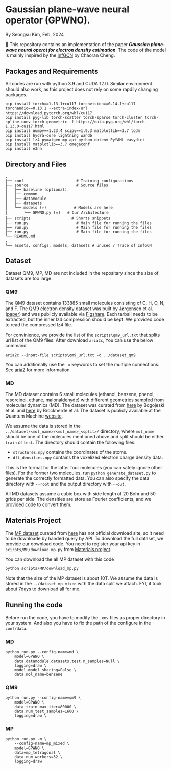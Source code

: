 # Gaussian plane-wave neural operator (GPWNO).
By Seongsu Kim, Feb, 2024

🌟 This repository contains an implementation of the paper ***Gaussian plane-wave neural operot for electron density estimation***. The code of the model is mainly inspired by the [InfGCN](https://github.com/ccr-cheng/infgcn-pytorch) by Chaoran Cheng.

## Packages and Requirements
All codes are run with python 3.9 and CUDA 12.0. Similar environment should also work, as this project does not rely on some rapdily changing packages.

```
pip install torch==1.13.1+cu117 torchvision==0.14.1+cu117 torchaudio==0.13.1 --extra-index-url https://download.pytorch.org/whl/cu117
pip install pyg-lib torch-scatter torch-sparse torch-cluster torch-spline-conv torch-geometric -f https://data.pyg.org/whl/torch-1.13.0+cu117.html
pip install numpy==1.23.4 scipy==1.9.3 matplotlib==3.7 tqdm
pip install hydra-core lightning wandb
pip install lz4 pymatgen mp-api python-dotenv PyYAML easydict
pip install matplotlib==3.7 omegaconf
pip install e3nn
```

## Directory and Files
```
.
├── conf                       # Training configurations
├── source                     # Source files 
│   ├── baseline (optional)             
│   ├── common                 
│   ├── datamodule             
│   ├── datasets               
│   └── models (✈)            # Models are here
│       └── GPWNO.py (⭐)   # Our Architecture
├── scripts                  # Shorts snippets
├── run.py                     # Main file for running the files
├── run.py                     # Main file for running the files
├── run.py                     # Main file for running the files
└── README.md
.
└── assets, configs, models, datasets # unused / Trace of InfGCN

```



## Dataset

Dataset QM9, MP, MD are not included in the repositary since the size of datasets are too large.

### QM9

The QM9 dataset contains 133885 small molecules consisting of C, H, O, N, and F. The QM9 electron density dataset was
built by Jørgensen et al. ([paper](https://www.nature.com/articles/s41524-022-00863-y)) and was publicly available
via [Figshare](https://data.dtu.dk/articles/dataset/QM9_Charge_Densities_and_Energies_Calculated_with_VASP/16794500).
Each tarball needs to be extracted, but the inner lz4 compression should be kept. We provided code to read the
compressed lz4 file.

For convinience, we provide the list of the ```scripts\qm9_url.txt``` that splits url list of the QM9 files.
After download ```aria2c```, You can use the below command
```
aria2c --input-file scripts\qm9_url.txt -d ../dataset_qm9
```
You can additionally use the ```-x``` keywords to set the multiple connections.
See [aria2](https://aria2.github.io/) for more information.

### MD

The MD dataset contains 6 small molecules (ethanol, benzene, phenol, resorcinol, ethane, malonaldehyde) with different
geometries sampled from molecular dynamics (MD). The dataset was curated
from [here](https://www.nature.com/articles/s41467-020-19093-1) by Bogojeski et al.
and [here](https://arxiv.org/abs/1609.02815) by Brockherde et al. The dataset is publicly available at the Quantum
Machine [website](http://www.quantum-machine.org/datasets/).

We assume the data is stored in the `../dataset/<mol_name>/<mol_name>_<split>/` directory, where `mol_name` should be
one of the molecules mentioned above and split should be either `train` or `test`. The directory should contain the
following files:

- `structures.npy` contains the coordinates of the atoms.
- `dft_densities.npy` contains the voxelized electron charge density data.

This is the format for the latter four molecules (you can safely ignore other files). For the former two
molecules, run `python generate_dataset.py` to generate the correctly formatted data. You can also specify the data
directory with `--root` and the output directory with `--out`.

All MD datasets assume a cubic box with side length of 20 Bohr and 50 grids per side. The densities are store as Fourier
coefficients, and we provided code to convert them.

## Materials Project

The [MP dataset](https://next-gen.materialsproject.org/ml/charge_densities) curated from [here](https://arxiv.org/abs/2107.03540) has not official download site,
so it need to be downloade by handed query by API. To download the full dataset, we provide our download code. You need to register your api key in
```scirpts/MP/download_mp.py``` from [Materials project](https://next-gen.materialsproject.org/api).

You can download the all MP dataset with this code
```
python scripts/MP/download_mp.py
```

Note that the size of the MP dataset is about 10T. We assume the data is stored in the `../dataset_mp_mixed` with the data split we attach.
FYI, it took about 7days to download all for me.

## Running the code

Before run the code, you have to modify the `.env` files as proper directory in your system.
And also you have to fix the path of the configure in the `conf/data`.

### MD
```
python run.py --config-name=md \
    model=GPWNO \
    data.datamodule.datasets.test.n_samples=Null \
    logging=draw \
    model.model_sharing=False \
    data.mol_name=benzene
```

### QM9
```
python run.py --config-name=qm9 \
    model=GPWNO \
    data.train_max_iter=80000 \
    data.num_test_samples=1600 \
    logging=draw \
```

### MP
```
python run.py -m \
    --config-name=mp_mixed \
    model=GPWNO \
    data=mp_tetragonal \
    data.num_workers=32 \
    logging=draw
```